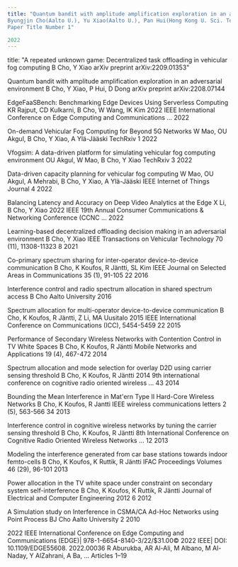 ```yaml
---
title: "Quantum bandit with amplitude amplification exploration in an adversarial environment, 
Byungjin Cho(Aalto U.), Yu Xiao(Aalto U.), Pan Hui(Hong Kong U. Sci. Tech. and Helsinki U.), Daoyi Dong(New South Wales U.) (Aug 15, 2022)
Paper Title Number 1"

2022
---
```

title: "A repeated unknown game: Decentralized task offloading in vehicular fog computing
B Cho, Y Xiao
arXiv preprint arXiv:2209.01353"

Quantum bandit with amplitude amplification exploration in an adversarial environment
B Cho, Y Xiao, P Hui, D Dong
arXiv preprint arXiv:2208.07144

EdgeFaaSBench: Benchmarking Edge Devices Using Serverless Computing
KR Rajput, CD Kulkarni, B Cho, W Wang, IK Kim
2022 IEEE International Conference on Edge Computing and Communications …		2022

On-demand Vehicular Fog Computing for Beyond 5G Networks
W Mao, OU Akgul, B Cho, Y Xiao, A Ylä-Jääski
TechRxiv	1	2022

Vfogsim: A data-driven platform for simulating vehicular fog computing environment
OU Akgul, W Mao, B Cho, Y Xiao
TechRxiv	3	2022

Data-driven capacity planning for vehicular fog computing
W Mao, OU Akgul, A Mehrabi, B Cho, Y Xiao, A Ylä-Jääski
IEEE Internet of Things Journal	4	2022

Balancing Latency and Accuracy on Deep Video Analytics at the Edge
X Li, B Cho, Y Xiao
2022 IEEE 19th Annual Consumer Communications & Networking Conference (CCNC …		2022

Learning-based decentralized offloading decision making in an adversarial environment
B Cho, Y Xiao
IEEE Transactions on Vehicular Technology 70 (11), 11308-11323	8	2021

Co-primary spectrum sharing for inter-operator device-to-device communication
B Cho, K Koufos, R Jäntti, SL Kim
IEEE Journal on Selected Areas in Communications 35 (1), 91-105	22	2016

Interference control and radio spectrum allocation in shared spectrum access
B Cho
Aalto University		2016

Spectrum allocation for multi-operator device-to-device communication
B Cho, K Koufos, R Jäntti, Z Li, MA Uusitalo
2015 IEEE International Conference on Communications (ICC), 5454-5459	22	2015

Performance of Secondary Wireless Networks with Contention Control in TV White Spaces
B Cho, K Koufos, R Jäntti
Mobile Networks and Applications 19 (4), 467-472		2014

Spectrum allocation and mode selection for overlay D2D using carrier sensing threshold
B Cho, K Koufos, R Jäntti
2014 9th international conference on cognitive radio oriented wireless …	43	2014

Bounding the Mean Interference in Mat\'ern Type II Hard-Core Wireless Networks
B Cho, K Koufos, R Jantti
IEEE wireless communications letters 2 (5), 563-566	34	2013

Interference control in cognitive wireless networks by tuning the carrier sensing threshold
B Cho, K Koufos, R Jäntti
8th International Conference on Cognitive Radio Oriented Wireless Networks …	12	2013

Modeling the interference generated from car base stations towards indoor femto-cells
B Cho, K Koufos, K Ruttik, R Jäntti
IFAC Proceedings Volumes 46 (29), 96-101		2013

Power allocation in the TV white space under constraint on secondary system self-interference
B Cho, K Koufos, K Ruttik, R Jäntti
Journal of Electrical and Computer Engineering 2012	6	2012

A Simulation study on Interference in CSMA/CA Ad-Hoc Networks using Point Process
BJ Cho
Aalto University	2	2010

2022 IEEE International Conference on Edge Computing and Communications (EDGE)| 978-1-6654-8140-3/22/$31.00© 2022 IEEE| DOI: 10.1109/EDGE55608. 2022.00036
R Aburukba, AR Al-Ali, M Albano, M Al-Naday, Y AlZahrani, A Ba, ...
Articles 1–19

